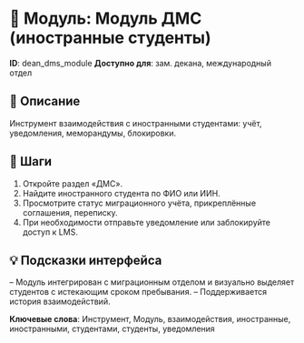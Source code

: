# 📘 Модуль: Модуль ДМС (иностранные студенты)
**ID**: dean_dms_module
**Доступно для**: зам. декана, международный отдел

## 📝 Описание
Инструмент взаимодействия с иностранными студентами: учёт, уведомления, меморандумы, блокировки.

## 🩜 Шаги
1. Откройте раздел «ДМС».
2. Найдите иностранного студента по ФИО или ИИН.
3. Просмотрите статус миграционного учёта, прикреплённые соглашения, переписку.
4. При необходимости отправьте уведомление или заблокируйте доступ к LMS.

## 💡 Подсказки интерфейса
– Модуль интегрирован с миграционным отделом и визуально выделяет студентов с истекающим сроком пребывания.
– Поддерживается история взаимодействий.

**Ключевые слова**: Инструмент, Модуль, взаимодействия, иностранные, иностранными, студентами, студенты, уведомления
